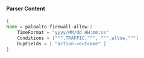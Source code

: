 #### Parser Content
```Java
{
Name = paloalto-firewall-allow-2
    TimeFormat = "yyyy/MM/dd HH:mm:ss"
    Conditions = [""",TRAFFIC,""", """,allow,"""]
    DupFields = [ "action->outcome" ]
}
```